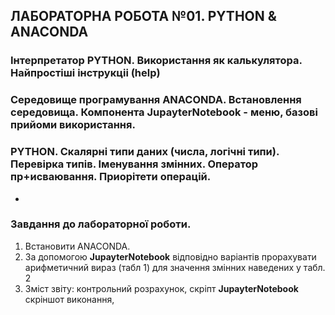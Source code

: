 ## **ЛАБОРАТОРНА РОБОТА №01. PYTHON & ANACONDA**
### Інтерпретатор PYTHON.  Використання як калькулятора. Найпростіші інструкціі (help)
### Середовище програмування ANACONDA. Встановлення середовища. Компонента **JupayterNotebook** -  меню, базові прийоми використання.
### PYTHON.  Скалярні типи даних (числа, логічні типи). Перевірка типів. Іменування змінних. Оператор пр+исваювання. Приорітети операцій.
+
### **Завдання**  до лабораторної роботи.
1. Встановити ANACONDA.  
1. За допомогою **JupayterNotebook** відповідно варіантів прорахувати арифметичний вираз (табл 1) для значення змінних наведених у табл. 2
1. Зміст звіту: контрольний розрахунок, скріпт **JupayterNotebook** скріншот виконання,
